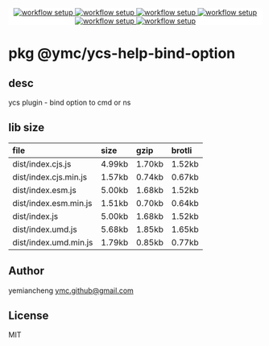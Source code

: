<p align="center" style="background:white;">
<!-- github workflow stat:s -->
<!-- one line and center  -->
  <a href="https://github.com/YMC-GitHub">
    <img alt="workflow setup" src="https://img.shields.io/static/v1?label=pkg&message=done&color=ff69b4&style=flat-square" />
  </a>
  <a href="https://github.com/YMC-GitHub">
    <img alt="workflow setup" src="https://img.shields.io/static/v1?label=cod&message=done&color=ff69b4&style=flat-square" />
  </a>
    <a href="https://github.com/YMC-GitHub">
    <img alt="workflow setup" src="https://img.shields.io/static/v1?label=dep&message=done&color=ff69b4&style=flat-square" />
  </a>
  <a href="https://github.com/YMC-GitHub">
    <img alt="workflow setup" src="https://img.shields.io/static/v1?label=lin&message=done&color=ff69b4&style=flat-square" />
  </a>
    <a href="https://github.com/YMC-GitHub">
    <img alt="workflow setup" src="https://img.shields.io/static/v1?label=tes&message=fail&color=ff69b4&style=flat-square" />
  </a>
      <a href="https://github.com/YMC-GitHub">
    <img alt="workflow setup" src="https://img.shields.io/static/v1?label=pro&message=done&color=ff69b4&style=flat-square" />
  </a>


  <!-- https://img.shields.io/badge/<LABEL>-<MESSAGE>-<COLOR> -->
  <!-- https://img.shields.io/static/v1?label=<LABEL>&message=<MESSAGE>&color=<COLOR> -->
<!-- github workflow stat:e -->
</p>

# pkg @ymc/ycs-help-bind-option

## desc
ycs plugin - bind option to cmd or ns

## lib size  
file | size | gzip | brotli
:---- | :---- | :---- | :----
dist/index.cjs.js | 4.99kb | 1.70kb | 1.52kb
dist/index.cjs.min.js | 1.57kb | 0.74kb | 0.67kb
dist/index.esm.js | 5.00kb | 1.68kb | 1.52kb
dist/index.esm.min.js | 1.51kb | 0.70kb | 0.64kb
dist/index.js | 5.00kb | 1.68kb | 1.52kb
dist/index.umd.js | 5.68kb | 1.85kb | 1.65kb
dist/index.umd.min.js | 1.79kb | 0.85kb | 0.77kb

## Author
yemiancheng <ymc.github@gmail.com>

## License
MIT